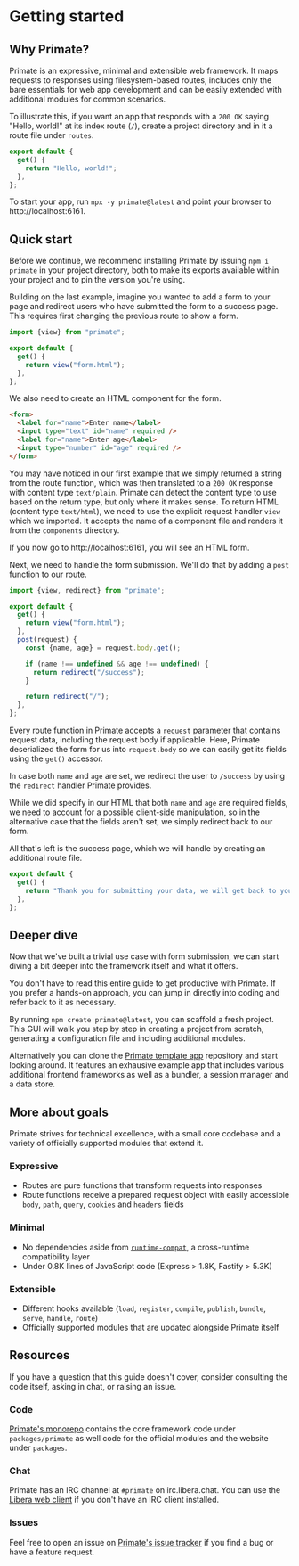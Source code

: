 # Getting started

## Why Primate?

Primate is an expressive, minimal and extensible web framework. It maps
requests to responses using filesystem-based routes, includes only the bare
essentials for web app development and can be easily extended with additional
modules for common scenarios. 

To illustrate this, if you want an app that responds with a `200 OK` saying
"Hello, world!" at its index route (`/`), create a project directory and in it
a route file under `routes`.

```js caption=routes/index.js
export default {
  get() {
    return "Hello, world!";
  },
};
```

To start your app, run `npx -y primate@latest` and point your browser to
http://localhost:6161.

## Quick start

Before we continue, we recommend installing Primate by issuing `npm i primate`
in your project directory, both to make its exports available within your
project and to pin the version you're using.

Building on the last example, imagine you wanted to add a form to your page
and redirect users who have submitted the form to a success page. This requires
first changing the previous route to show a form.

```js caption=routes/index.js
import {view} from "primate";

export default {
  get() {
    return view("form.html");
  },
};
```

We also need to create an HTML component for the form.

```html caption=components/form.html
<form>
  <label for="name">Enter name</label>
  <input type="text" id="name" required />
  <label for="name">Enter age</label>
  <input type="number" id="age" required />
</form>
```

You may have noticed in our first example that we simply returned a string from
the route function, which was then translated to a `200 OK` response with
content type `text/plain`. Primate can detect the content type to use based on
the return type, but only where it makes sense. To return HTML (content type
`text/html`), we need to use the explicit request handler `view` which we
imported. It accepts the name of a component file and renders it from the
`components` directory.

If you now go to http://localhost:6161, you will see an HTML form.

Next, we need to handle the form submission. We'll do that by adding a `post`
function to our route.

```js caption=routes/index.js
import {view, redirect} from "primate";

export default {
  get() {
    return view("form.html");
  },
  post(request) {
    const {name, age} = request.body.get();

    if (name !== undefined && age !== undefined) {
      return redirect("/success");
    }

    return redirect("/");
  },
};
```

Every route function in Primate accepts a `request` parameter that contains
request data, including the request body if applicable. Here, Primate
deserialized the form for us into `request.body` so we can easily get its
fields using the `get()` accessor.

In case both `name` and `age` are set, we redirect the user to `/success` by
using the `redirect` handler Primate provides.

While we did specify in our HTML that both `name` and `age` are required
fields, we need to account for a possible client-side manipulation, so in the
alternative case that the fields aren't set, we simply redirect back to our
form.

All that's left is the success page, which we will handle by creating an
additional route file.

```js caption=routes/success.js
export default {
  get() {
    return "Thank you for submitting your data, we will get back to you.";
  },
};
```

## Deeper dive

Now that we've built a trivial use case with form submission, we can start
diving a bit deeper into the framework itself and what it offers.

You don't have to read this entire guide to get productive with Primate. If you
prefer a hands-on approach, you can jump in directly into coding and refer back
to it as necessary.

By running `npm create primate@latest`, you can scaffold a fresh project. This
GUI will walk you step by step in creating a project from scratch, generating a
configuration file and including additional modules.

Alternatively you can clone the [Primate template app][primate-app] repository
and start looking around. It features an exhausive example app that includes
various additional frontend frameworks as well as a bundler, a session manager
and a data store.

## More about goals

Primate strives for technical excellence, with a small core codebase and a
variety of officially supported modules that extend it.

### Expressive

* Routes are pure functions that transform requests into responses
* Route functions receive a prepared request object with easily accessible
`body`, `path`, `query`, `cookies` and `headers` fields

### Minimal

* No dependencies aside from [`runtime-compat`][runtime-compat], a
cross-runtime compatibility layer
* Under 0.8K lines of JavaScript code (Express > 1.8K, Fastify > 5.3K)

### Extensible

* Different hooks available (`load`, `register`, `compile`, `publish`,
`bundle`, `serve`, `handle`, `route`)
* Officially supported modules that are updated alongside Primate itself

## Resources

If you have a question that this guide doesn't cover, consider consulting the
code itself, asking in chat, or raising an issue.

### Code

[Primate's monorepo][repo] contains the core framework code under
`packages/primate` as well code for the official modules and the
website under `packages`.

### Chat

Primate has an IRC channel at `#primate` on irc.libera.chat. You can use the
[Libera web client][chat] if you don't have an IRC client installed.

### Issues

Feel free to open an issue on [Primate's issue tracker][issues] if you find a
bug or have a feature request.

[repo]: https://github.com/primatejs/primate
[issues]: https://github.com/primatejs/primate/issues
[primate-app]: https://github.com/primatejs/app
[chat]: https://web.libera.chat/gamja#primate
[runtime-compat]: https://github.com/flogjs/std/tree/master/runtime-compat
